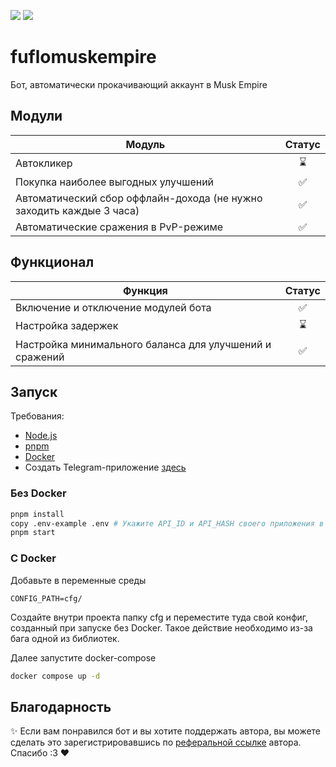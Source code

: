 [<img src="https://img.shields.io/badge/Telegram-%40Me-orange">](https://t.me/Newmcpe)
[<img src="https://img.shields.io/badge/Language-English-red?style=flat">](https://github.com/Newmcpe/fuflomuskempire/blob/master/README.en.md)

# fuflomuskempire

Бот, автоматически прокачивающий аккаунт в Musk Empire

## Модули

| Модуль                                                               | Статус |
|----------------------------------------------------------------------|:------:|
| Автокликер                                                           |   ⌛    |
| Покупка наиболее выгодных улучшений                                  |   ✅    |
| Автоматический сбор оффлайн-дохода (не нужно заходить каждые 3 часа) |   ✅    |
| Автоматические сражения в PvP-режиме                                 |   ✅    |

## Функционал

| Функция                                                 | Статус |
|---------------------------------------------------------|:------:|
| Включение и отключение модулей бота                     |   ✅    |
| Настройка задержек                                      |   ⌛    |
| Настройка минимального баланса для улучшений и сражений |   ✅    |

## Запуск

Требования:

- [Node.js](https://nodejs.org/)
- [pnpm](https://pnpm.io/)
- [Docker](https://www.docker.com/)
- Создать Telegram-приложение [здесь](https://my.telegram.org/)

### Без Docker

```bash
pnpm install
copy .env-example .env # Укажите API_ID и API_HASH своего приложения в Telegram
pnpm start
```

### С Docker

Добавьте в переменные среды

```
CONFIG_PATH=cfg/
```

Создайте внутри проекта папку cfg и переместите туда свой конфиг, созданный при запуске без Docker. Такое действие
необходимо из-за бага одной из библиотек.

Далее запустите docker-compose

```bash
docker compose up -d
```

## Благодарность

✨ Если вам понравился бот и вы хотите поддержать автора, вы можете сделать это зарегистрировавшись
по [реферальной ссылке](https://t.me/muskempire_bot/game?startapp=hero277588744) автора. Спасибо :3 ❤️